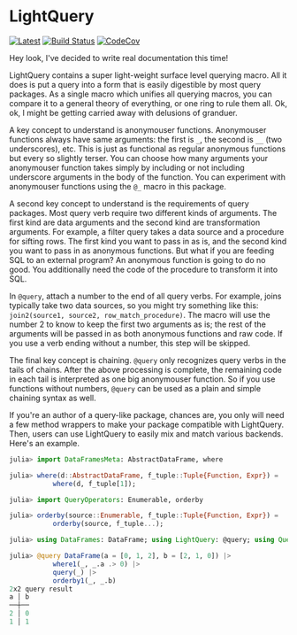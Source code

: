 # LightQuery

[![Latest](https://img.shields.io/badge/docs-latest-blue.svg)](https://bramtayl.github.io/LightQuery.jl/latest)
[![Build Status](https://travis-ci.org/bramtayl/LightQuery.jl.svg?branch=master)](https://travis-ci.org/bramtayl/LightQuery.jl)
[![CodeCov](https://codecov.io/gh/bramtayl/LightQuery.jl/branch/master/graph/badge.svg)](https://codecov.io/gh/bramtayl/LightQuery.jl)

Hey look, I've decided to write real documentation this time!

LightQuery contains a super light-weight surface level querying macro. All it
does is put a query into a form that is easily digestible by most query
packages. As a single macro which unifies all querying macros, you can compare
it to a general theory of everything, or one ring to rule them all. Ok, ok, I
might be getting carried away with delusions of granduer.

A key concept to understand is anonymouser functions. Anonymouser functions
always have same arguments: the first is `_`, the second is `__` (two
underscores), etc. This is just as functional as regular anonymous functions but
every so slightly terser. You can choose how many arguments your anonymouser
function takes simply by including or not including underscore arguments in the
body of the function. You can experiment with anonymouser functions using the
`@_` macro in this package.

A second key concept to understand is the requirements of query packages.
Most query verb require two different kinds of arguments. The first kind are
data arguments and the second kind are transformation arguments. For example,
a filter query takes a data source and a procedure for sifting rows. The first
kind you want to pass in as is, and the second kind you want to pass in as
anonymous functions. But what if you are feeding SQL to an external
program? An anonymous function is going to do no good. You additionally need the
code of the procedure to transform it into SQL.

In `@query`, attach a number to the end of all query verbs. For example, joins
typically take two data sources, so you might try something like this:
`join2(source1, source2, row_match_procedure)`. The macro will use the number
2 to know to keep the first two arguments as is; the rest of the arguments
will be passed in as both anonymous functions and raw code. If you use a verb
ending without a number, this step will be skipped.

The final key concept is chaining. `@query` only recognizes query verbs in the
tails of chains. After the above processing is complete, the remaining code
in each tail is interpreted as one big anonymouser function. So if you use
functions without numbers, `@query` can be used as a plain and simple chaining
syntax as well.

If you're an author of a query-like package, chances are, you only will need a
few method wrappers to make your package compatible with LightQuery. Then, 
users can use LightQuery to easily mix and match various backends. Here's an
example.

```julia
julia> import DataFramesMeta: AbstractDataFrame, where

julia> where(d::AbstractDataFrame, f_tuple::Tuple{Function, Expr}) =
           where(d, f_tuple[1]);

julia> import QueryOperators: Enumerable, orderby

julia> orderby(source::Enumerable, f_tuple::Tuple{Function, Expr}) =
           orderby(source, f_tuple...);

julia> using DataFrames: DataFrame; using LightQuery: @query; using QueryOperators: query

julia> @query DataFrame(a = [0, 1, 2], b = [2, 1, 0]) |>
           where1(_, _.a .> 0) |>
           query(_) |>
           orderby1(_, _.b)
2x2 query result
a │ b
──┼──
2 │ 0
1 │ 1
```
